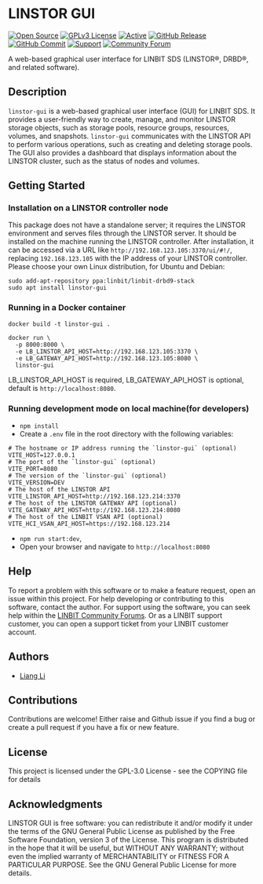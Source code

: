 # LINSTOR GUI

[![Open Source](https://img.shields.io/badge/Open-Source-brightgreen)](https://opensource.org/) [![GPLv3 License](https://img.shields.io/badge/License-GPL%20v3-brightgreen.svg)](https://opensource.org/licenses/) [![Active](http://img.shields.io/badge/Status-Active-green.svg)](https://linbit.com/linstor) [![GitHub Release](https://img.shields.io/github/release/linbit/linstor-gui.svg?style=flat)](https://github.com/LINBIT/linstor-gui) [![GitHub Commit](https://img.shields.io/github/commit-activity/y/linbit/linstor-gui)](https://github.com/LINBIT/linstor-gui) [![Support](https://img.shields.io/badge/-Enterprise%20Support-f78f22)](https://www.linbit.com/support/) [![Community Forum](https://img.shields.io/badge/-Community%20Forum-1d2a3a)](https://forums.linbit.com/c/linstor/6)

A web-based graphical user interface for LINBIT SDS (LINSTOR&reg;, DRBD&reg;, and related software).

## Description

`linstor-gui` is a web-based graphical user interface (GUI) for LINBIT SDS.
It provides a user-friendly way to create, manage, and monitor LINSTOR storage objects, such as storage pools, resource groups, resources, volumes, and snapshots.
`linstor-gui` communicates with the LINSTOR API to perform various operations, such as creating and deleting storage pools.
The GUI also provides a dashboard that displays information about the LINSTOR cluster, such as the status of nodes and volumes.

## Getting Started

### Installation on a LINSTOR controller node

This package does not have a standalone server; it requires the LINSTOR environment and serves files through the LINSTOR server. It should be installed on the machine running the LINSTOR controller. After installation, it can be accessed via a URL like `http://192.168.123.105:3370/ui/#!/`, replacing `192.168.123.105` with the IP address of your LINSTOR controller. Please choose your own Linux distribution, for Ubuntu and Debian:

```
sudo add-apt-repository ppa:linbit/linbit-drbd9-stack
sudo apt install linstor-gui
```

### Running in a Docker container

```
docker build -t linstor-gui .

docker run \
  -p 8000:8000 \
  -e LB_LINSTOR_API_HOST=http://192.168.123.105:3370 \
  -e LB_GATEWAY_API_HOST=http://192.168.123.105:8080 \
  linstor-gui

```

LB_LINSTOR_API_HOST is required, LB_GATEWAY_API_HOST is optional, default is `http://localhost:8080`.

### Running development mode on local machine(for developers)

- `npm install`
- Create a `.env` file in the root directory with the following variables:

```
# The hostname or IP address running the `linstor-gui` (optional)
VITE_HOST=127.0.0.1
# The port of the `linstor-gui` (optional)
VITE_PORT=8080
# The version of the `linstor-gui` (optional)
VITE_VERSION=DEV
# The host of the LINSTOR API
VITE_LINSTOR_API_HOST=http://192.168.123.214:3370
# The host of the LINSTOR GATEWAY API (optional)
VITE_GATEWAY_API_HOST=http://192.168.123.214:8080
# The host of the LINBIT VSAN API (optional)
VITE_HCI_VSAN_API_HOST=https://192.168.123.214
```

- `npm run start:dev`,
- Open your browser and navigate to `http://localhost:8080`

## Help

To report a problem with this software or to make a feature request, open an issue within this project.
For help developing or contributing to this software, contact the author.
For support using the software, you can seek help within the [LINBIT Community Forums](https://forums.linbit.com/).
Or as a LINBIT support customer, you can open a support ticket from your LINBIT customer account.

## Authors

- [Liang Li](mailto:liang.li@linbit.com)

## Contributions

Contributions are welcome! Either raise and Github issue if you find a bug or create a pull request if you have a fix or new feature.

## License

This project is licensed under the GPL-3.0 License - see the COPYING file for details

## Acknowledgments

LINSTOR GUI is free software: you can redistribute it and/or modify it under the terms of the GNU General Public License as published by the Free Software Foundation, version 3 of the License. This program is distributed in the hope that it will be useful, but WITHOUT ANY WARRANTY; without even the implied warranty of MERCHANTABILITY or FITNESS FOR A PARTICULAR PURPOSE. See the GNU General Public License for more details.
